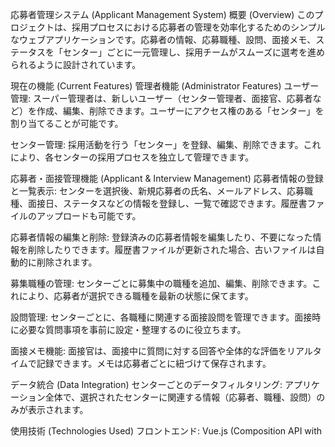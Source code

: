 応募者管理システム (Applicant Management System)
概要 (Overview)
このプロジェクトは、採用プロセスにおける応募者の管理を効率化するためのシンプルなウェブアプリケーションです。応募者の情報、応募職種、設問、面接メモ、ステータスを「センター」ごとに一元管理し、採用チームがスムーズに選考を進められるように設計されています。

現在の機能 (Current Features)
管理者機能 (Administrator Features)
ユーザー管理: スーパー管理者は、新しいユーザー（センター管理者、面接官、応募者など）を作成、編集、削除できます。ユーザーにアクセス権のある「センター」を割り当てることが可能です。

センター管理: 採用活動を行う「センター」を登録、編集、削除できます。これにより、各センターの採用プロセスを独立して管理できます。

応募者・面接管理機能 (Applicant & Interview Management)
応募者情報の登録と一覧表示: センターを選択後、新規応募者の氏名、メールアドレス、応募職種、面接日、ステータスなどの情報を登録し、一覧で確認できます。履歴書ファイルのアップロードも可能です。

応募者情報の編集と削除: 登録済みの応募者情報を編集したり、不要になった情報を削除したりできます。履歴書ファイルが更新された場合、古いファイルは自動的に削除されます。

募集職種の管理: センターごとに募集中の職種を追加、編集、削除できます。これにより、応募者が選択できる職種を最新の状態に保てます。

設問管理: センターごとに、各職種に関連する面接設問を管理できます。面接時に必要な質問事項を事前に設定・整理するのに役立ちます。

面接メモ機能: 面接官は、面接中に質問に対する回答や全体的な評価をリアルタイムで記録できます。メモは応募者ごとに紐づけて保存されます。

データ統合 (Data Integration)
センターごとのデータフィルタリング: アプリケーション全体で、選択されたセンターに関連する情報（応募者、職種、設問）のみが表示されます。

使用技術 (Technologies Used)
フロントエンド: Vue.js (Composition API with <script setup>)

状態管理: Pinia

バックエンド: Firebase (Firestore, Authentication, Storage)

セキュリティ: Firebase Security Rules, Firebase Cloud Functions

使用方法 (How to Use)
<details>
<summary>プロジェクトのセットアップ</summary>

ステップ1: 依存関係のインストール
プロジェクトのルートディレクトリに移動し、必要なパッケージをインストールします。

npm install

ステップ2: Firebaseの設定
Firebaseプロジェクトを作成し、Firestore、Authentication、Storageを有効にします。次に、srcディレクトリのfirebaseConfig.jsファイルにFirebaseの設定を追加します。

ステップ3: Cloud Functionsのデプロイ
functionsディレクトリに移動し、Cloud Functionsをデプロイします。

cd functions
npm install
cd ..
firebase deploy --only functions

</details>

<details>
<summary>アプリケーションの実行</summary>

プロジェクトのルートディレクトリに移動し、開発サーバーを起動します。

npm run dev

</details>

貢献 (Contribution)
このプロジェクトへの貢献を歓迎します！



English Version:
Applicant Management System
Overview
This project is a simple web application designed to streamline the management of applicants in the recruitment process. It is structured to centrally manage applicant information, job positions, interview questions, notes, and statuses on a "per-center" basis, allowing recruitment teams to proceed with evaluations smoothly.

Current Features
Administrator Features
User Management: Super admins can create, edit, and delete new users (such as center admins, interviewers, and applicants). It is possible to assign which "centers" a user has access to.

Center Management: You can register, edit, and delete "centers" where recruitment activities take place, allowing for independent management of each center's hiring process.

Applicant & Interview Management
Applicant Registration and List View: After selecting a center, you can register new applicant information such as name, email, applied position, interview date, and status. It also supports uploading resume files.

Editing and Deleting Applicant Information: You can edit registered applicant information or delete unnecessary data. When a resume file is updated, the old file is automatically deleted.

Job Position Management: You can add, edit, and delete open job positions for each center. This helps keep the list of available positions up to date for applicants to choose from.

Interview Question Management: You can manage interview questions related to each job position on a per-center basis. This helps in pre-setting and organizing the necessary questions for interviews.

Interview Notes Feature: Interviewers can record answers to questions and overall evaluations in real-time. Notes are saved and linked to each applicant.

Data Integration
Per-Center Data Filtering: Throughout the application, only information related to the currently selected center (applicants, positions, questions) is displayed.

Technologies Used
Frontend: Vue.js (Composition API with <script setup>)

State Management: Pinia

Backend: Firebase (Firestore, Authentication, Storage)

Security: Firebase Security Rules, Firebase Cloud Functions

How to Use
<details>
<summary>Setup Instructions</summary>

Step 1: Install Dependencies
Navigate to the project's root directory and install the required packages.

npm install

Step 2: Configure Firebase
Create a Firebase project, enable Firestore, Authentication, and Storage. Then, add your Firebase configuration to a firebaseConfig.js file in your src directory.

Step 3: Deploy Cloud Functions
Navigate to your functions directory and deploy the Cloud Functions.

cd functions
npm install
cd ..
firebase deploy --only functions

</details>

<details>
<summary>Running the App</summary>

Navigate to the project's root directory and start the development server.

npm run dev

</details>

Contribution
Contributions to this project are welcome!